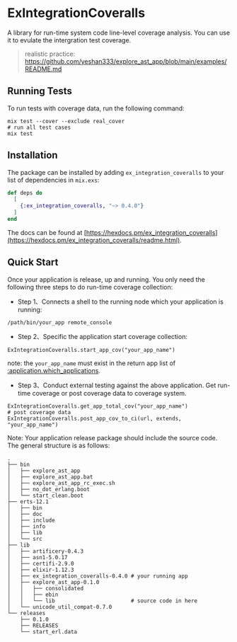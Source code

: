 # ExIntegrationCoveralls

A library for run-time system code line-level coverage analysis. You can use it to evulate the intergration test coverage.

> realistic practice: https://github.com/yeshan333/explore_ast_app/blob/main/examples/README.md

## Running Tests

To run tests with coverage data, run the following command:

```shell
mix test --cover --exclude real_cover
# run all test cases
mix test
```

## Installation

The package can be installed by adding `ex_integration_coveralls` to your list of dependencies in `mix.exs`:

```elixir
def deps do
  [
    {:ex_integration_coveralls, "~> 0.4.0"}
  ]
end
```

The docs can be found at [https://hexdocs.pm/ex_integration_coveralls](https://hexdocs.pm/ex_integration_coveralls/readme.html).

## Quick Start

Once your application is release, up and running. You only need the following three steps to do run-time coverage collection:

- Step 1、Connects a shell to the running node which your application is running:

```shell
/path/bin/your_app remote_console
```

- Step 2、Specific the application start coverage collection:

```shell
ExIntegrationCoveralls.start_app_cov("your_app_name")
```

note: the `your_app_name` must exist in the return app list of  [:application.which_applications](https://www.erlang.org/doc/man/application.html#which_applications-0).

- Step 3、Conduct external testing against the above application. Get run-time coverage or post coverage data to coverage system.

```shell
ExIntegrationCoveralls.get_app_total_cov("your_app_name")
# post coverage data
ExIntegrationCoveralls.post_app_cov_to_ci(url, extends, "your_app_name")
```

Note: Your application release package should include the source code. The general structure is as follows:

```shell
.
├── bin
│   ├── explore_ast_app
│   ├── explore_ast_app.bat
│   ├── explore_ast_app_rc_exec.sh
│   ├── no_dot_erlang.boot
│   └── start_clean.boot
├── erts-12.1
│   ├── bin
│   ├── doc
│   ├── include
│   ├── info
│   ├── lib
│   └── src
├── lib
│   ├── artificery-0.4.3
│   ├── asn1-5.0.17
│   ├── certifi-2.9.0
│   ├── elixir-1.12.3
│   ├── ex_integration_coveralls-0.4.0 # your running app
│   ├── explore_ast_app-0.1.0
│   │   ├── consolidated
│   │   ├── ebin
│   │   └── lib                        # source code in here
│   └── unicode_util_compat-0.7.0
└── releases
    ├── 0.1.0
    ├── RELEASES
    └── start_erl.data
```